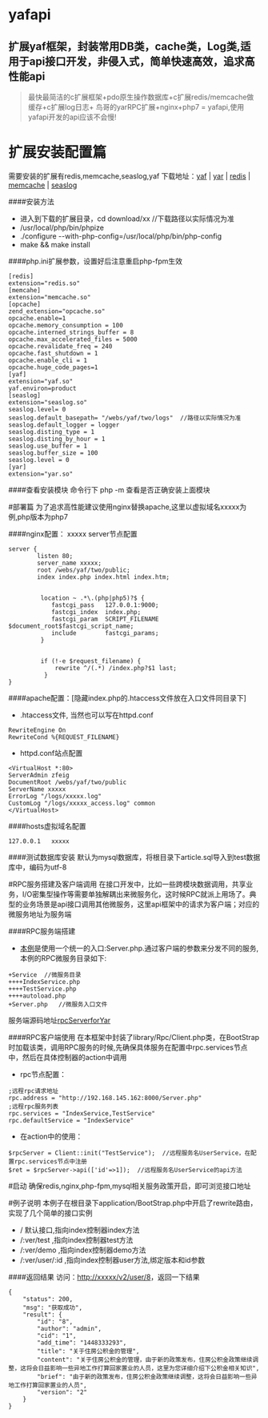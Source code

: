 # yafapi
扩展yaf框架，封装常用DB类，cache类，Log类,适用于api接口开发，非侵入式，简单快速高效，追求高性能api
----------

> 最快最简洁的c扩展框架+pdo原生操作数据库+c扩展redis/memcache做缓存+c扩展log日志+ 鸟哥的yarRPC扩展+nginx+php7 = yafapi,使用yafapi开发的api应该不会慢!


# 扩展安装配置篇
需要安装的扩展有redis,memcache,seaslog,yaf
下载地址：[yaf](http://pecl.php.net/package/yaf) |  [yar](http://pecl.php.net/package/yar) | [redis](http://pecl.php.net/package/redis) | [memcache](http://pecl.php.net/package/memcache) |  [seaslog](http://pecl.php.net/package/seaslog)

####安装方法
* 进入到下载的扩展目录，cd  download/xx //下载路径以实际情况为准
* /usr/local/php/bin/phpize  
* ./configure --with-php-config=/usr/local/php/bin/php-config
* make && make install

####php.ini扩展参数，设置好后注意重启php-fpm生效

```
[redis]
extension="redis.so"
[memcahe]
extension="memcache.so"
[opcache]
zend_extension="opcache.so"
opcache.enable=1
opcache.memory_consumption = 100
opcache.interned_strings_buffer = 8
opcache.max_accelerated_files = 5000
opcache.revalidate_freq = 240
opcache.fast_shutdown = 1
opcache.enable_cli = 1
opcache.huge_code_pages=1
[yaf]
extension="yaf.so"
yaf.environ=product
[seaslog]
extension="seaslog.so"
seaslog.level= 0
seaslog.default_basepath= "/webs/yaf/two/logs"  //路径以实际情况为准
seaslog.default_logger = logger
seaslog.disting_type = 1
seaslog.disting_by_hour = 1
seaslog.use_buffer = 1
seaslog.buffer_size = 100
seaslog.level = 0
[yar]
extension="yar.so"
```

####查看安装模块
命令行下 php -m 查看是否正确安装上面模块


#部署篇
为了追求高性能建议使用nginx替换apache,这里以虚拟域名xxxxx为例,php版本为php7



####nginx配置：
xxxxx server节点配置
```
server {
        listen 80;
        server_name xxxxx;
        root /webs/yaf/two/public;
        index index.php index.html index.htm;


         location ~ .*\.(php|php5)?$ {
            fastcgi_pass   127.0.0.1:9000;
            fastcgi_index  index.php;
            fastcgi_param  SCRIPT_FILENAME  $document_root$fastcgi_script_name;
            include        fastcgi_params;
         }


         if (!-e $request_filename) {
             rewrite ^/(.*) /index.php?$1 last;
          }
}
```


####apache配置：[隐藏index.php的.htaccess文件放在入口文件同目录下]
* .htaccess文件, 当然也可以写在httpd.conf

```
RewriteEngine On
RewriteCond %{REQUEST_FILENAME}
```

* httpd.conf站点配置

```
<VirtualHost *:80>
ServerAdmin zfeig
DocumentRoot /webs/yaf/two/public
ServerName xxxxx
ErrorLog "/logs/xxxxx.log"
CustomLog "/logs/xxxxx_access.log" common
</VirtualHost>
```

####hosts虚拟域名配置

```
127.0.0.1   xxxxx
```

####测试数据库安装
默认为mysql数据库，将根目录下article.sql导入到test数据库中，编码为utf-8


#RPC服务搭建及客户端调用
在接口开发中，比如一些跨模块数据调用，共享业务，I/O密集型操作等需要单独解耦出来微服务化，这时候RPC就派上用场了。典型的业务场景是api接口调用其他微服务，这里api框架中的请求为客户端；对应的微服务地址为服务端

####RPC服务端搭建

* [本例](https://github.com/zfeig/rpcServerforYar.git)是使用一个统一的入口:Server.php.通过客户端的参数来分发不同的服务,本例的RPC微服务目录如下:

```
+Service  //微服务目录
++++IndexService.php
++++TestService.php
++++autoload.php
+Server.php   //微服务入口文件
```

服务端源码地址[rpcServerforYar](https://github.com/zfeig/rpcServerforYar.git)




####RPC客户端使用
在本框架中封装了library/Rpc/Client.php类，在BootStrap时加载该类，调用RPC服务的时候,先确保具体服务在配置中rpc.services节点中，然后在具体控制器的action中调用

* rpc节点配置：

```
;远程rpc请求地址
rpc.address = "http://192.168.145.162:8000/Server.php"
;远程rpc服务列表
rpc.services = "IndexService,TestService"
rpc.defaultService = "IndexService"
```

* 在action中的使用：

```
$rpcServer = Client::init("TestService");  //远程服务名UserService，在配置rpc.services节点中注册
$ret = $rpcServer->api(['id'=>1]);  //远程服务名UserService的api方法

```




#启动
确保redis,nginx,php-fpm,mysql相关服务政策开启，即可浏览接口地址


#例子说明
本例子在根目录下application/BootStrap.php中开启了rewrite路由，实现了几个简单的接口实例
* /   默认接口,指向index控制器index方法
* /:ver/test  ,指向index控制器test方法
* /:ver/demo  ,指向index控制器demo方法
* /:ver/user/:id  ,指向index控制器user方法,绑定版本和id参数

####返回结果
访问：[http://xxxxx/v2/user/8](http://xxxxx/v1/user/8)，返回一下结果

```
{
    "status": 200,
    "msg": "获取成功",
    "result": {
        "id": "8",
        "author": "admin",
        "cid": "1",
        "add_time": "1448333293",
        "title": "关于住房公积金的管理",
        "content": "关于住房公积金的管理，由于新的政策发布，住房公积金政策继续调整，这将会日益影响一些异地工作打算回家置业的人员，这里为您详细介绍下公积金相关知识",
        "brief": "由于新的政策发布，住房公积金政策继续调整，这将会日益影响一些异地工作打算回家置业的人员",
        "version": "2"
    }
}
```
